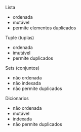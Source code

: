 Lista

- ordenada
- mutável
- permite elementos duplicados

Tuple (tuplas)

- ordenada
- imutável
- permite duplicados

Sets (conjuntos)

- não ordenada
- não indexada
- não permite duplicados

Dicionarios

- não ordenada
- mutável
- indexada
- não permite duplicados
